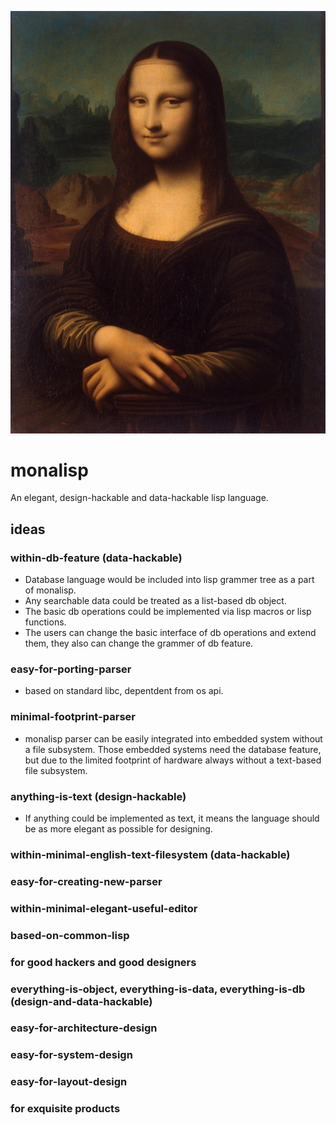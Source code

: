 
![image](doc/monalisa_logo.jpg "logo")


# monalisp
An elegant, design-hackable and data-hackable lisp language.

## ideas
### within-db-feature (data-hackable)
- Database language would be included into lisp grammer tree as a part of monalisp.
- Any searchable data could be treated as a list-based db object.
- The basic db operations could be implemented via lisp macros or lisp functions.
- The users can change the basic interface of db operations and extend them, they also can change the grammer of db feature.

### easy-for-porting-parser
- based on standard libc, depentdent from os api.

### minimal-footprint-parser
- monalisp parser can be easily integrated into embedded system without a file subsystem.
Those embedded systems need the database feature, but due to the limited footprint of hardware always without a text-based file subsystem.

### anything-is-text (design-hackable)
- If anything could be implemented as text, it means the language should be as more elegant as possible for designing. 

### within-minimal-english-text-filesystem (data-hackable)

### easy-for-creating-new-parser

### within-minimal-elegant-useful-editor

### based-on-common-lisp

### for good hackers and good designers

### everything-is-object, everything-is-data, everything-is-db (design-and-data-hackable)

### easy-for-architecture-design

### easy-for-system-design

### easy-for-layout-design

### for exquisite products





